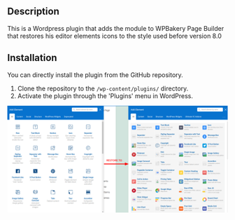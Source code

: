 ## Description

This is a Wordpress plugin that adds the module to WPBakery Page Builder that restores his editor elements icons to the style used before version 8.0

## Installation
You can directly install the plugin from the GitHub repository.
1. Clone the repository to the `/wp-content/plugins/` directory.
2. Activate the plugin through the 'Plugins' menu in WordPress.

![](assets/images/screenshot-1.png)
